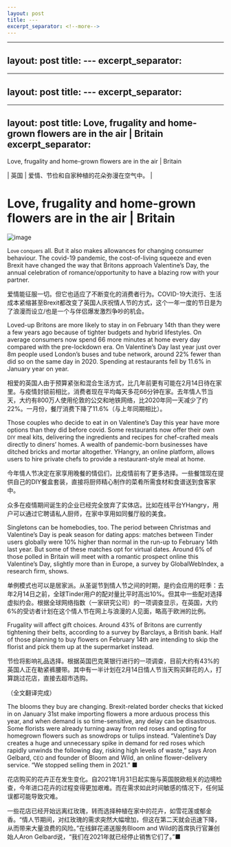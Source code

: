 ```yaml
---
layout: post
title: ---
excerpt_separator: <!--more-->
---
```



<!--more-->

---
layout: post
title: ---
excerpt_separator: <!--more-->
---


<!--more-->

---
layout: post
title: ---
excerpt_separator: <!--more-->
---


<!--more-->

---
layout: post
title: Love, frugality and home-grown flowers are in the air | Britain
excerpt_separator: <!--more-->
---


<!--more-->

Love, frugality and home-grown flowers are in the air | Britain

| 英国 | 爱情、节俭和自家种植的花朵弥漫在空气中。 |


# Love, frugality and home-grown flowers are in the air | Britain

![image](https://images.weserv.nl/?url=www.economist.com/img/b/1280/720/90/media-assets/image/20240210_BRP506.jpg)

<div></div><p><span>L</span><small>ove conquers</small> all. But it also makes allowances for changing consumer behaviour. The covid-19 pandemic, the cost-of-living squeeze and even Brexit have changed the way that Britons approach Valentine’s Day, the annual celebration of romance/opportunity to have a blazing row with your partner. </p>

爱情能征服一切。但它也适应了不断变化的消费者行为。COVID-19大流行、生活成本紧缩甚至Brexit都改变了英国人庆祝情人节的方式，这个一年一度的节日是为了浪漫而设立/也是一个与伴侣爆发激烈争吵的机会。


<p>Loved-up Britons are more likely to stay in on February 14th than they were a few years ago because of tighter budgets and hybrid lifestyles. On average consumers now spend 66 more minutes at home every day compared with the pre-lockdown era. On Valentine’s Day last year just over 8m people used London’s buses and tube network, around 22% fewer than did so on the same day in 2020. Spending at restaurants fell by 11.6% in January year on year. </p>

相爱的英国人由于预算紧张和混合生活方式，比几年前更有可能在2月14日待在家里。与疫情封锁前相比，消费者现在平均每天多花66分钟在家。去年情人节当天，大约有800万人使用伦敦的公交和地铁网络，比2020年同一天减少了约22%。一月份，餐厅消费下降了11.6%（与上年同期相比）。


<div><div><div id="econ-1"></div></div></div><p>Those couples who decide to eat in on Valentine’s Day this year have more options than they did before covid. Some restaurants now offer their own <small>DIY</small> meal kits, delivering the ingredients and recipes for chef-crafted meals directly to diners’ homes. A wealth of pandemic-born businesses have ditched bricks and mortar altogether. YHangry, an online platform, allows users to hire private chefs to provide a restaurant-style meal at home. </p>

今年情人节决定在家享用晚餐的情侣们，比疫情前有了更多选择。一些餐馆现在提供自己的DIY餐盒套装，直接将厨师精心制作的菜肴所需食材和食谱送到食客家中。

众多在疫情期间诞生的企业已经完全放弃了实体店。比如在线平台YHangry，用户可以通过它聘请私人厨师，在家中享用如同餐厅般的美食。


<p>Singletons can be homebodies, too. The period between Christmas and Valentine’s Day is peak season for dating apps: matches between Tinder users globally were 10% higher than normal in the run-up to February 14th last year. But some of these matches opt for virtual dates. Around 6% of those polled in Britain will meet with a romantic prospect online this Valentine’s Day, slightly more than in Europe, a survey by GlobalWebIndex, a research firm, shows. </p>

单例模式也可以是居家派。从圣诞节到情人节之间的时期，是约会应用的旺季：去年2月14日之前，全球Tinder用户的配对量比平时高出10%。但其中一些配对选择虚拟约会。根据全球网络指数（一家研究公司）的一项调查显示，在英国，大约6%的受访者计划在这个情人节在网上与浪漫的人见面，略高于欧洲的比例。


<p>Frugality will affect gift choices. Around 43% of Britons are currently tightening their belts, according to a survey by Barclays, a British bank. Half of those planning to buy flowers on February 14th are intending to skip the florist and pick them up at the supermarket instead. </p>

节俭将影响礼品选择。根据英国巴克莱银行进行的一项调查，目前大约有43%的英国人正在勒紧裤腰带。其中有一半计划在2月14日情人节当天购买鲜花的人，打算跳过花店，直接去超市选购。

（全文翻译完成）


<p>The blooms they buy are changing. Brexit-related border checks that kicked in on January 31st make importing flowers a more arduous process this year, and when demand is so time-sensitive, any delay can be disastrous. Some florists were already turning away from red roses and opting for homegrown flowers such as snowdrops or tulips instead. “Valentine’s Day creates a huge and unnecessary spike in demand for red roses which rapidly unwinds the following day, risking high levels of waste,” says Aron Gelbard, <small>CEO</small> and founder of Bloom and Wild, an online flower-delivery service. “We stopped selling them in 2021.” <span>■</span></p>

花店购买的花卉正在发生变化。自2021年1月31日起实施与英国脱欧相关的边境检查，今年进口花卉的过程变得更加艰难。而在需求如此时间敏感的情况下，任何延误都可能导致灾难。

一些花店已经开始远离红玫瑰，转而选择种植在家中的花卉，如雪花莲或郁金香。“情人节期间，对红玫瑰的需求突然大幅增加，但这在第二天就会迅速下降，从而带来大量浪费的风险。”在线鲜花递送服务Bloom and Wild的首席执行官兼创始人Aron Gelbard说，“我们在2021年就已经停止销售它们了。”■